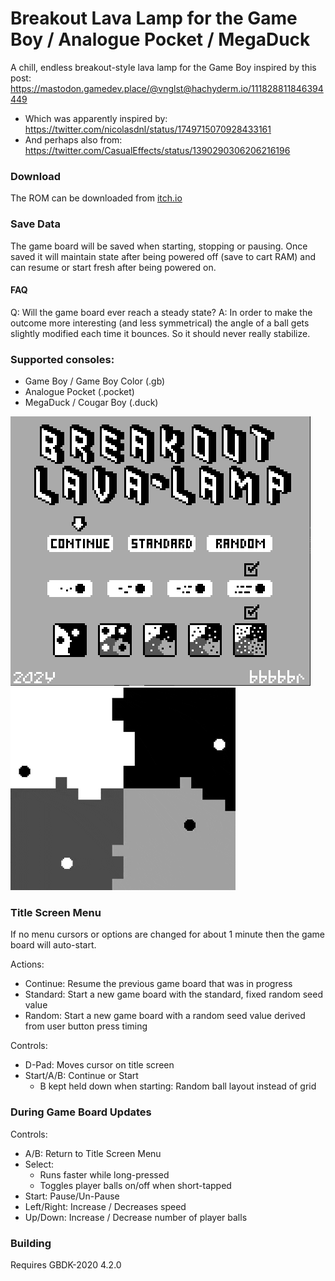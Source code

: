 # Breakout Lava Lamp for the Game Boy / Analogue Pocket / MegaDuck

A chill, endless breakout-style lava lamp for the Game Boy inspired by this post: https://mastodon.gamedev.place/@vnglst@hachyderm.io/111828811846394449
- Which was apparently inspired by: https://twitter.com/nicolasdnl/status/1749715070928433161
- And perhaps also from: https://twitter.com/CasualEffects/status/1390290306206216196


### Download
The ROM can be downloaded from [itch.io](https://bbbbbr.itch.io/breakout-lava-lamp)


### Save Data
The game board will be saved when starting, stopping or pausing. Once saved it will maintain state after being powered off (save to cart RAM) and can resume or start fresh after being powered on.


#### FAQ
Q: Will the game board ever reach a steady state?
A: In order to make the outcome more interesting (and less symmetrical) the angle of a ball gets slightly modified each time it bounces. So it should never really stabilize.


### Supported consoles:
 - Game Boy / Game Boy Color (.gb)
 - Analogue Pocket (.pocket)
 - MegaDuck / Cougar Boy (.duck)

![Screenshot](info/breakout_lava_lamp_title_screen.png)
![Screenshot](info/breakout_lavalamp_gameplay.gif)


### Title Screen Menu
If no menu cursors or options are changed for about 1 minute then the game board will auto-start.

Actions:
- Continue: Resume the previous game board that was in progress
- Standard: Start a new game board with the standard, fixed random seed value
- Random: Start a new game board with a random seed value derived from user button press timing

Controls:
- D-Pad: Moves cursor on title screen
- Start/A/B: Continue or Start
  - B kept held down when starting: Random ball layout instead of grid

### During Game Board Updates
Controls:
- A/B: Return to Title Screen Menu
- Select:
  - Runs faster while long-pressed
  - Toggles player balls on/off when short-tapped
- Start: Pause/Un-Pause
- Left/Right: Increase / Decreases speed
- Up/Down: Increase / Decrease number of player balls


### Building
Requires GBDK-2020 4.2.0





